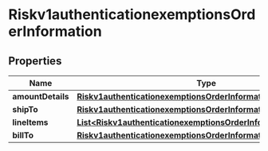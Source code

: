
# Riskv1authenticationexemptionsOrderInformation

## Properties
Name | Type | Description | Notes
------------ | ------------- | ------------- | -------------
**amountDetails** | [**Riskv1authenticationexemptionsOrderInformationAmountDetails**](Riskv1authenticationexemptionsOrderInformationAmountDetails.md) |  |  [optional]
**shipTo** | [**Riskv1authenticationexemptionsOrderInformationShipTo**](Riskv1authenticationexemptionsOrderInformationShipTo.md) |  |  [optional]
**lineItems** | [**List&lt;Riskv1authenticationexemptionsOrderInformationLineItems&gt;**](Riskv1authenticationexemptionsOrderInformationLineItems.md) |  |  [optional]
**billTo** | [**Riskv1authenticationexemptionsOrderInformationBillTo**](Riskv1authenticationexemptionsOrderInformationBillTo.md) |  |  [optional]



